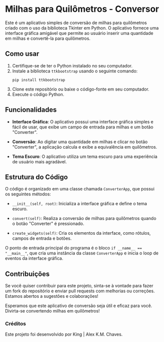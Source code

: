 # Milhas para Quilômetros - Conversor

Este é um aplicativo simples de conversão de milhas para quilômetros criado com o uso da biblioteca Tkinter em Python. O aplicativo fornece uma interface gráfica amigável que permite ao usuário inserir uma quantidade em milhas e convertê-la para quilômetros.

## Como usar

1. Certifique-se de ter o Python instalado no seu computador.
2. Instale a biblioteca `ttkbootstrap` usando o seguinte comando:
   ```
   pip install ttkbootstrap
   ```
3. Clone este repositório ou baixe o código-fonte em seu computador.
4. Execute o código Python.

## Funcionalidades

- **Interface Gráfica**: O aplicativo possui uma interface gráfica simples e fácil de usar, que exibe um campo de entrada para milhas e um botão "Converter".

- **Conversão**: Ao digitar uma quantidade em milhas e clicar no botão "Converter", a aplicação calcula e exibe a equivalência em quilômetros.

- **Tema Escuro**: O aplicativo utiliza um tema escuro para uma experiência de usuário mais agradável.

## Estrutura do Código

O código é organizado em uma classe chamada `ConverterApp`, que possui os seguintes métodos:

- `__init__(self, root)`: Inicializa a interface gráfica e define o tema escuro.

- `convert(self)`: Realiza a conversão de milhas para quilômetros quando o botão "Converter" é pressionado.

- `create_widgets(self)`: Cria os elementos da interface, como rótulos, campos de entrada e botões.

O ponto de entrada principal do programa é o bloco `if __name__ == "__main__"`, que cria uma instância da classe `ConverterApp` e inicia o loop de eventos da interface gráfica.

## Contribuições

Se você quiser contribuir para este projeto, sinta-se à vontade para fazer um fork do repositório e enviar pull requests com melhorias ou correções. Estamos abertos a sugestões e colaborações!

Esperamos que este aplicativo de conversão seja útil e eficaz para você. Divirta-se convertendo milhas em quilômetros!

### Créditos
Este projeto foi desenvolvido por King | Alex K.M. Chaves.

